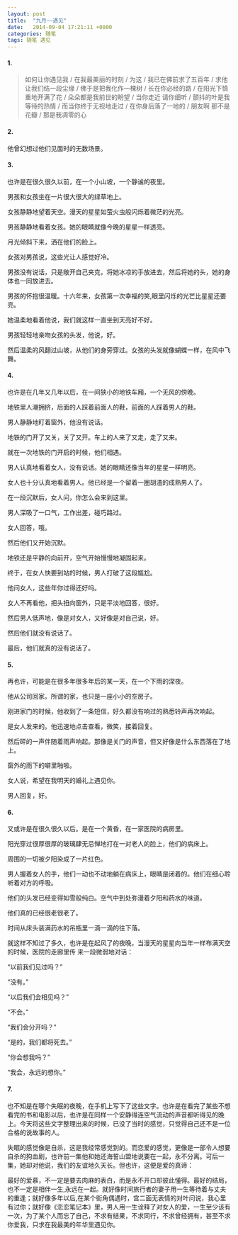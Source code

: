 ```yaml
---
layout: post
title:  "九月——遇见"
date:   2014-09-04 17:21:11 +0800
categories: 随笔
tags: 随笔 遇见
---
```


#### 1.

> 如何让你遇见我 / 在我最美丽的时刻 / 为这 / 我已在佛前求了五百年 / 求他让我们结一段尘缘 / 佛于是把我化作一棵树 / 长在你必经的路 / 在阳光下慎重地开满了花 / 朵朵都是我前世的盼望 / 当你走近 请你细听 / 颤抖的叶是我等待的热情 / 而当你终于无视地走过 / 在你身后落了一地的 / 朋友啊 那不是花瓣 / 那是我凋零的心

#### 2.

他曾幻想过他们见面时的无数场景。

#### 3.

也许是在很久很久以前，在一个小山坡，一个静谧的夜里。

男孩和女孩坐在一片很大很大的绿草地上。

女孩静静地望着天空。漫天的星星如萤火虫般闪烁着微茫的光亮。

男孩静静地看着女孩。她的眼睛就像今晚的星星一样透亮。

月光倾斜下来，洒在他们的脸上。

女孩对男孩说，这些光让人感觉好冷。

男孩没有说话，只是敞开自己夹克，将她冰凉的手放进去，然后将她的头，她的身体也一同放进去。

男孩的怀抱很温暖。十六年来，女孩第一次幸福的笑,眼里闪烁的光芒比星星还要亮。

她温柔地看着他说，我们就这样一直坐到天亮好不好。

男孩轻轻地亲吻女孩的头发，他说，好。

然后温柔的风翻过山坡，从他们的身旁穿过。女孩的头发就像蝴蝶一样，在风中飞舞。

#### 4.

也许是在几年又几年以后，在一间狭小的地铁车厢，一个无风的傍晚。

地铁里人潮拥挤，后面的人踩着前面人的鞋，前面的人踩着男人的鞋。

男人静静地盯着窗外，他没有说话。

地铁的门开了又关，关了又开。车上的人来了又走，走了又来。

就在一次地铁的门开启的时候，他们相遇。

男人认真地看着女人，没有说话。她的眼睛还像当年的星星一样明亮。

女人也十分认真地看着男人。他已经是一个留着一圈胡渣的成熟男人了。

在一段沉默后，女人问，你怎么会来到这里。

男人深吸了一口气，工作出差，碰巧路过。

女人回答，哦。

然后他们又开始沉默。

地铁还是平静的向前开，空气开始慢慢地凝固起来。

终于，在女人快要到站的时候，男人打破了这段尴尬。

他问女人，这些年你过得还好吗。

女人不再看他，把头扭向窗外，只是平淡地回答，很好。

然后男人低声地，像是对女人，又好像是对自己说，好。

然后他们就没有说话了。

最后，他们就真的没有说话了。

#### 5.

再也许，可能是在很多年很多年后的某一天，在一个下雨的深夜。

他从公司回家。所谓的家，也只是一座小小的空房子。

刚进家门的时候，他收到了一条短信，好久都没有响过的熟悉铃声再次响起。

是女人发来的。他迅速地点击查看，微笑，接着回复。

然后砰的一声伴随着雨声响起。那像是关门的声音，但又好像是什么东西落在了地上。

窗外的雨下的噼里啪啦。

女人说，希望在我明天的婚礼上遇见你。

男人回复，好。

#### 6.

又或许是在很久很久以后。是在一个黄昏，在一家医院的病房里。

阳光穿过很厚很厚的玻璃肆无忌惮地打在一对老人的脸上，他们的病床上。

周围的一切被夕阳染成了一片红色。

男人握着女人的手，他们一动也不动地躺在病床上，眼睛是闭着的。他们在细心聆听着对方的呼吸。

他们的头发已经变得如雪般纯白。空气中到处弥漫着夕阳和药水的味道。

他们真的已经很老很老了。

时间从床头装满药水的吊瓶里一滴一滴的往下落。

就这样不知过了多久，也许是在起风了的夜晚，当漫天的星星向当年一样布满天空的时候，医院的走廊里传
来一段微弱地对话：

“以前我们见过吗？”

“没有。”

“以后我们会相见吗？”

“不会。”

“我们会分开吗？”

“是的，我们都将死去。”

“你会想我吗？”

“我会，永远的想你。”

#### 7.

也不知是在哪个失眠的夜晚，在手机上写下了这些文字。也许是在看完了某些不想看完的书和电影以后，也许是在同样一个安静得连空气流动的声音都听得见的晚上。今天将这些文字整理出来的时候，已没了当时的感觉，只觉得自己还不是一位合格的说故事的人。

失眠的感觉像是自杀，这是我经常感觉到的。而恋爱的感觉，更像是一部令人想要自杀的狗血剧，也许前一集他和她还海誓山盟地说要在一起，永不分离。可后一集，她却对他说，我们的友谊地久天长。但也许，这便是爱的真谛：

最好的爱慕，不一定是要去肉麻的表白，而是永不开口却彼此懂得。最好的结局，也不一定是相伴一生,永远在一起。就好像时间旅行者的妻子用一生等待着与丈夫的重逢；就好像多年以后,在某个街角偶遇时，宫二面无表情的对叶问说，我心里有过你；就好像《恋恋笔记本》里，男人用一生诠释了对女人的爱，一生至少该有一次，为了某个人而忘了自己，不求有结果，不求同行，不求曾经拥有，甚至不求你爱我，只求在我最美的年华里遇见你。
